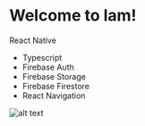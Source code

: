 # Welcome to lam!

React Native

- Typescript
- Firebase Auth
- Firebase Storage
- Firebase Firestore
- React Navigation

![alt text](https://i.ibb.co/59jbwCD/LamApp.png)
